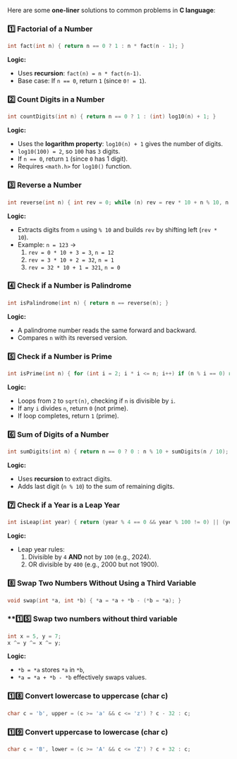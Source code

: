 
Here are some **one-liner** solutions to common problems in **C language**:

### **1️⃣ Factorial of a Number**

```c
int fact(int n) { return n == 0 ? 1 : n * fact(n - 1); }
```

**Logic:**

- Uses **recursion**: `fact(n) = n * fact(n-1)`.
- Base case: If `n == 0`, return `1` (since `0! = 1`).


### **2️⃣ Count Digits in a Number**

```c
int countDigits(int n) { return n == 0 ? 1 : (int) log10(n) + 1; }
```

**Logic:**

- Uses the **logarithm property**: `log10(n) + 1` gives the number of digits.
- `log10(100) = 2`, so `100` has `3` digits.
- If `n == 0`, return `1` (since `0` has 1 digit).
- Requires `<math.h>` for `log10()` function.


### **3️⃣ Reverse a Number**

```c
int reverse(int n) { int rev = 0; while (n) rev = rev * 10 + n % 10, n /= 10; return rev; }
```

**Logic:**

- Extracts digits from `n` using `% 10` and builds `rev` by shifting left (`rev * 10`).
- Example: `n = 123` →
    1. `rev = 0 * 10 + 3 = 3`, `n = 12`
    2. `rev = 3 * 10 + 2 = 32`, `n = 1`
    3. `rev = 32 * 10 + 1 = 321`, `n = 0`


### **4️⃣ Check if a Number is Palindrome**

```c
int isPalindrome(int n) { return n == reverse(n); }
```

**Logic:**

- A palindrome number reads the same forward and backward.
- Compares `n` with its reversed version.



### **5️⃣ Check if a Number is Prime**

```c
int isPrime(int n) { for (int i = 2; i * i <= n; i++) if (n % i == 0) return 0; return n > 1; }
```

**Logic:**

- Loops from `2` to `sqrt(n)`, checking if `n` is divisible by `i`.
- If any `i` divides `n`, return `0` (not prime).
- If loop completes, return `1` (prime).



### **6️⃣ Sum of Digits of a Number**

```c
int sumDigits(int n) { return n == 0 ? 0 : n % 10 + sumDigits(n / 10); }
```

**Logic:**

- Uses **recursion** to extract digits.
- Adds last digit (`n % 10`) to the sum of remaining digits.



### **7️⃣ Check if a Year is a Leap Year**

```c
int isLeap(int year) { return (year % 4 == 0 && year % 100 != 0) || (year % 400 == 0); }
```

**Logic:**

- Leap year rules:
    1. Divisible by `4` **AND** not by `100` (e.g., 2024).
    2. OR divisible by `400` (e.g., 2000 but not 1900).



### **8️⃣ Swap Two Numbers Without Using a Third Variable**

```c
void swap(int *a, int *b) { *a = *a + *b - (*b = *a); }
```

### **1️⃣5️⃣ Swap two numbers without third variable

```c
int x = 5, y = 7;
x ^= y ^= x ^= y;
```

**Logic:**
- `*b = *a` stores `*a` in `*b`,
- `*a = *a + *b - *b` effectively swaps values.



### **1️⃣8️⃣ Convert lowercase to uppercase (char c)**

```c
char c = 'b', upper = (c >= 'a' && c <= 'z') ? c - 32 : c;
```

### **1️⃣9️⃣ Convert uppercase to lowercase (char c)**

```c
char c = 'B', lower = (c >= 'A' && c <= 'Z') ? c + 32 : c;
```

